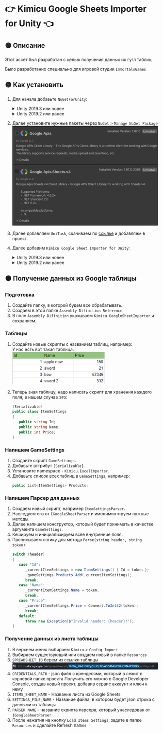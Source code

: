 # 👉 Kimicu Google Sheets Importer for Unity 👈
## 🟢 Описание
Этот ассет был разработан с целью получения данных их гугл таблиц

Было разработанно специально для игровой студии `ImmortalsGames`
## 🟡 Как установить
1) Для начала добавьте `NuGetForUnity`:
   <details>
   <summary>Unity 2019.3 или новее</summary>
   
   1.1. Открыть Package Manager window (Window | Package Manager)<br>
   1.2. Нажмите кнопку `+` в левом верхнем углу окна и выберите "Add package from git URL..."<br>
   1.3. Введите следующий URL-адрес и нажмите кнопку `«Добавить»`. 
   ```
   https://github.com/GlitchEnzo/NuGetForUnity.git?path=/src/NuGetForUnity 
   ```
      
   </details>
   <details>
   <summary>Unity 2019.2 или ранее</summary>

   1.1. Закрыть Unity Editor<br>
   1.2. Открыть Packages/manifest.json любым текстовым редактором<br>
   1.3. Вставьте следующую строку после `"dependencies": {`, и сохраните файл.<br>
   ```json
   "com.glitchenzo.nugetforunity": "https://github.com/GlitchEnzo/NuGetForUnity.git?path=/src/NuGetForUnity",
   ```
   1.4. Снова откройте проект Unity в редакторе Unity.

   </details>

2) Далее установите нужные  пакеты через `NuGet` > `Manage NuGet Package`<br>
![Unity_AyFMhMdf4u.png](Images~/Unity_AyFMhMdf4u.png)

3) Далее добавляем `UniTask`, скачиваем по 
   [ссылке](https://github.com/Cysharp/UniTask/releases/tag/2.5.4) 
   и добавляем в  проект.

4) Далее добавим `Kimicu Google Sheet Importer for Unity`:
   <details>
   <summary>Unity 2019.3 или новее</summary>
   
   1.1. Открыть Package Manager window (Window | Package Manager)<br>
   1.2. Нажмите кнопку `+` в левом верхнем углу окна и выберите "Add package from git URL..."<br>
   1.3. Введите следующий URL-адрес и нажмите кнопку `«Добавить»`.
   ```
   https://github.com/Kitgun1/KimicuGoogleSheetImporter-for-Unity.git 
   ```

   </details>
   <details>
   <summary>Unity 2019.2 или ранее</summary>

   1.1. Закрыть Unity Editor<br>
   1.2. Открыть Packages/manifest.json любым текстовым редактором<br>
   1.3. Вставьте следующую строку после `"dependencies": {`, и сохраните файл.<br>
   ```json
   "com.kimicu.googlesheetimporter": "https://github.com/Kitgun1/KimicuGoogleSheetImporter-for-Unity.git",
   ```
   1.4. Снова откройте проект Unity в редакторе Unity.

   </details>

## 🟠 Получение данных из Google таблицы
###  Подготовка
1) Создайте папку, в которой будем все обрабатывать.
2) Создаем в этой папке `Assembly Difinition Reference`.
3) В поле `Assembly Difinition` указываем `Kimicu.GoogleSheetImporter` и сохраняем.

### Таблицы
1) Создайте новые скрипты с названием таблиц, например:<br>
У нас есть вот такая таблица:<br>
![Unity_AyFMhMdf4u.png](Images~/chrome_L7ZuxXGpVn.png)

2) Теперь зная таблицу, надо написать скрипт для хранения каждого поля,
   в  нашем случае это:
   ```csharp
   [Serializable]
   public class ItemSettings
   {
      public string Id;
      public string Name;
      public int Price;
   }
   ```

### Напишем GameSettings
1) Создайте скрипт `GameSettings`.
2) Добавьте аттрибут `[Serializable]`.
3) Установите namespace - `Kimicu.ExcelImporter`.
4) Добавьте список всех таблиц в `GameSettings`, например:
   ```csharp
   public List<ItemSettings> Products;
   ```

### Напишем Парсер для данных
1) Создаем новый скрипт, например `ItemSettingsParser`.
2) Наследуем его от `IGoogleSheetParser` и имплиминтируем нужные методы.
3) Далее напишем конструктор, который  будет принимать в качестве аргумента `GameSettings`.
4) Кешируем и инициализируем  всве внутренние поля.
5) Прописываем  логику для метода `Parse(string header, string token)`:
   ```csharp
   switch (header)
   {
      case "Id":
         _currentItemSettings = new ItemSettings() { Id = token };
         _gameSettings.Products.Add(_currentItemSettings);
         break;
      case "Name":
         _currentItemSettings.Name = token;
         break;
      case "Price":
         _currentItemSettings.Price = Convert.ToInt32(token);
         break;
      default:
         throw new Exception($"Invalid header: {header}!");
   }
   ```

### Получение данных из листа таблицы
1) В верхнем меню выбираем `Kimicu` > `Config Import`.
2) Выбираем  существующий или создаем новый в папке `Resources`
3) `SPREADSHEET_ID` берем из ссылки таблицы
   ![chrome_6cKPSWuWVN.png](Images%7E%2Fchrome_6cKPSWuWVN.png)
4) `CREDENTIALS_PATH` - json файл с кренделями, который в лежит в корневой папке проекта
   Получить его можно в Google Developer Console, создав новый проект, добавив сервис аккаунт и ключ к нему
6) `ITEMS_SHEET_NAME` - Название листа из Google Sheets
7) `SETTINGS_FILE_NAME` - Название файла, в котором будет json строка с данными из таблицы
8) `PARSER NAME` - название скрипта парсера, который унаследован от `IGoogleSheetParser`
9) После нажатия на кнопку `Load Items Settings`, задите в папке `Resources` и сделайте Refresh папки
